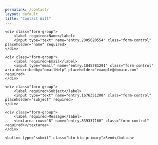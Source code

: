 ```yaml
---
permalink: /contact/
layout: default
title: "Contact Will"
---
```


<script type="text/javascript">var submitted=false;</script>
<iframe name="hidden_iframe" id="hidden_iframe" style="display:none;"
onload="if(submitted) {window.location='/contact/thanks/';}"></iframe>

<form accept-charset="UTF-8" action="https://docs.google.com/forms/u/1/d/e/1FAIpQLSfDALdTp5L701s9-H_JIOcGgQ7kBydv7uaCNtcNRbN7nxWtyQ/formResponse" method="POST" target="hidden_iframe" onsubmit="submitted=true;" enctype="multipart/form-data">

    <div class="form-group">
        <label required>Name</label>
        <input type="text" name="entry.2005620554" class="form-control" placeholder="name" required>
    </div>

    <div class="form-group">
        <label required>Email</label>
        <input type="email" name="entry.1045781291" class="form-control" aria-describedby="emailHelp" placeholder="example@domain.com" required>
    </div>

    <div class="form-group">
        <label required>Subject</label>
        <input type="text" name="entry.1676351200" class="form-control" placeholder="subject" required>
    </div>

    <div class="form-group">
        <label required>Message</label>
        <textarea rows="8" name="entry.839337160" class="form-control" required></textarea>
    </div>

    <button type="submit" class="btn btn-primary">Send</button>
</form>
